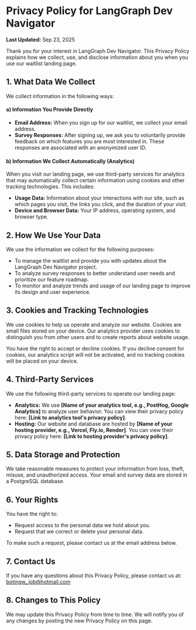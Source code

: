 # Privacy Policy for LangGraph Dev Navigator

**Last Updated:** Sep 23, 2025

Thank you for your interest in LangGraph Dev Navigator. This Privacy Policy explains how we collect, use, and disclose information about you when you use our waitlist landing page.

## 1. What Data We Collect

We collect information in the following ways:

#### a) Information You Provide Directly

*   **Email Address:** When you sign up for our waitlist, we collect your email address.
*   **Survey Responses:** After signing up, we ask you to voluntarily provide feedback on which features you are most interested in. These responses are associated with an anonymized user ID.

#### b) Information We Collect Automatically (Analytics)

When you visit our landing page, we use third-party services for analytics that may automatically collect certain information using cookies and other tracking technologies. This includes:

*   **Usage Data:** Information about your interactions with our site, such as which pages you visit, the links you click, and the duration of your visit.
*   **Device and Browser Data:** Your IP address, operating system, and browser type.

## 2. How We Use Your Data

We use the information we collect for the following purposes:

*   To manage the waitlist and provide you with updates about the LangGraph Dev Navigator project.
*   To analyze survey responses to better understand user needs and prioritize our feature roadmap.
*   To monitor and analyze trends and usage of our landing page to improve its design and user experience.

## 3. Cookies and Tracking Technologies

We use cookies to help us operate and analyze our website. Cookies are small files stored on your device. Our analytics provider uses cookies to distinguish you from other users and to create reports about website usage.

You have the right to accept or decline cookies. If you decline consent for cookies, our analytics script will not be activated, and no tracking cookies will be placed on your device.

## 4. Third-Party Services

We use the following third-party services to operate our landing page:

*   **Analytics:** We use **[Name of your analytics tool, e.g., PostHog, Google Analytics]** to analyze user behavior. You can view their privacy policy here: **[Link to analytics tool's privacy policy]**.
*   **Hosting:** Our website and database are hosted by **[Name of your hosting provider, e.g., Vercel, Fly.io, Render]**. You can view their privacy policy here: **[Link to hosting provider's privacy policy]**.

## 5. Data Storage and Protection

We take reasonable measures to protect your information from loss, theft, misuse, and unauthorized access. Your email and survey data are stored in a PostgreSQL database.

## 6. Your Rights

You have the right to:

*   Request access to the personal data we hold about you.
*   Request that we correct or delete your personal data.

To make such a request, please contact us at the email address below.

## 7. Contact Us

If you have any questions about this Privacy Policy, please contact us at: botingw_job@hotmail.com

## 8. Changes to This Policy

We may update this Privacy Policy from time to time. We will notify you of any changes by posting the new Privacy Policy on this page.
